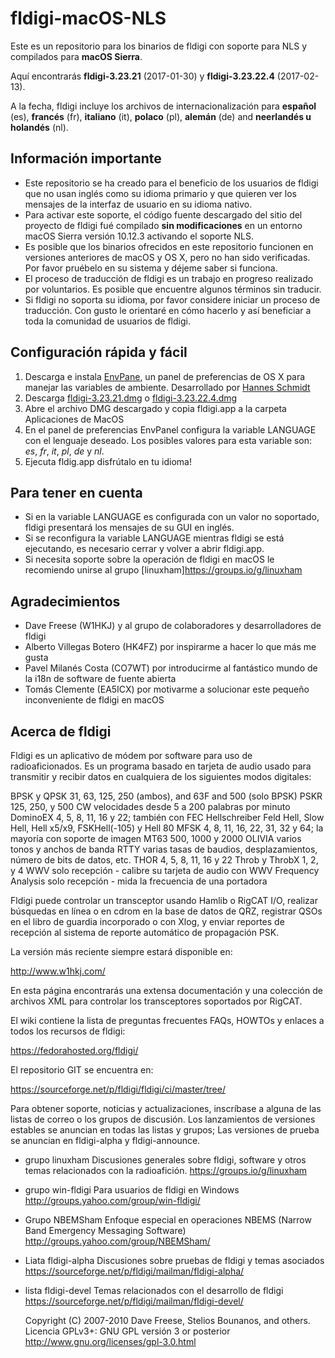 # fldigi-macOS-NLS

Este es un repositorio para los binarios de fldigi con soporte para NLS y compilados para **macOS Sierra**.

Aquí encontrarás **fldigi-3.23.21** (2017-01-30) y **fldigi-3.23.22.4** (2017-02-13).

A la fecha, fldigi incluye los archivos de internacionalización para **español** (es), **francés** (fr), **italiano** (it), **polaco** (pl), **alemán** (de) and **neerlandés u holandés** (nl).

## Información importante

* Este repositorio se ha creado para el beneficio de los usuarios de fldigi que no usan inglés como su idioma primario y que quieren ver los mensajes de la interfaz de usuario en su idioma nativo.
* Para activar este soporte, el código fuente descargado del sitio del proyecto de fldigi fué compilado **sin modificaciones** en un entorno macOS Sierra versión 10.12.3 activando el soporte NLS.
* Es posible que los binarios ofrecidos en este repositorio funcionen en versiones anteriores de macOS y OS X, pero no han sido verificadas. Por favor pruébelo en su sistema y déjeme saber si funciona.
* El proceso de traducción de fldigi es un trabajo en progreso realizado por voluntarios. Es posible que encuentre algunos términos sin traducir. 
* Si fldigi no soporta su idioma, por favor considere iniciar un proceso de traducción. Con gusto le orientaré en cómo hacerlo y así beneficiar a toda la comunidad de usuarios de fldigi.

## Configuración rápida y fácil

1. Descarga e instala [EnvPane](https://github.com/hschmidt/EnvPane), un panel de preferencias de OS X para manejar las variables de ambiente. Desarrollado por [Hannes Schmidt](https://diaryproducts.net/)
2. Descarga [fldigi-3.23.21.dmg](https://github.com/HK4QWC/fldigi-macOS-NLS/blob/master/fldigi-3.23.21.dmg) o [fldigi-3.23.22.4.dmg](https://github.com/HK4QWC/fldigi-macOS-NLS/blob/master/fldigi-3.23.22.4.dmg)
3. Abre el archivo DMG descargado y copia fldigi.app a la carpeta Aplicaciones de MacOS 
4. En el panel de preferencias EnvPanel configura la variable LANGUAGE con el lenguaje deseado. Los posibles valores para esta variable son: _es_, _fr_, _it_, _pl_, _de_ y _nl_.
5. Ejecuta fldig.app disfrútalo en tu idioma!

## Para tener en cuenta

* Si en la variable LANGUAGE es configurada con un valor no soportado, fldigi presentará los mensajes de su GUI en inglés.
* Si se reconfigura la variable LANGUAGE mientras fldigi se está ejecutando, es necesario cerrar y volver a abrir fldigi.app.
* Si necesita soporte sobre la operación de fldigi en macOS le recomiendo unirse al grupo [linuxham]https://groups.io/g/linuxham

## Agradecimientos

* Dave Freese (W1HKJ) y al grupo de colaboradores y desarrolladores de fldigi
* Alberto Villegas Botero (HK4FZ) por inspirarme a hacer lo que más me gusta 
* Pavel Milanés Costa (CO7WT) por introducirme al fantástico mundo de la i18n de software de fuente abierta
* Tomás Clemente (EA5ICX) por motivarme a solucionar este pequeño inconveniente de fldigi en macOS

## Acerca de fldigi

Fldigi es un aplicativo de módem por software para uso de radioaficionados. Es un programa basado en tarjeta de audio usado para transmitir y recibir datos en cualquiera de los siguientes modos digitales:

BPSK y QPSK          31, 63, 125, 250 (ambos), and 63F and 500 (solo BPSK)
PSKR                 125, 250, y 500
CW                   velocidades desde 5 a 200 palabras por minuto
DominoEX             4, 5, 8, 11, 16 y 22; también con FEC
Hellschreiber        Feld Hell, Slow Hell, Hell x5/x9, FSKHell(-105) y Hell 80
MFSK                 4, 8, 11, 16, 22, 31, 32 y 64; la mayoría con soporte de imagen
MT63                 500, 1000 y 2000
OLIVIA               varios tonos y anchos de banda
RTTY                 varias tasas de baudios, desplazamientos, número de bits de datos, etc.
THOR                 4, 5, 8, 11, 16 y 22
Throb y ThrobX       1, 2, y 4
WWV                  solo recepción - calibre su tarjeta de audio con WWV
Frequency Analysis   solo recepción - mida la frecuencia de una portadora

Fldigi puede controlar un transceptor usando Hamlib o RigCAT I/O, realizar búsquedas en línea o en cdrom en la base de datos de QRZ, registrar QSOs en el libro de guardia incorporado o con Xlog, y enviar reportes de recepción al sistema de reporte automático de propagación PSK.

La versión más reciente siempre estará disponible en:

  http://www.w1hkj.com/

En esta página encontrarás una extensa documentación y una colección de archivos XML para controlar los transceptores soportados por RigCAT.

El wiki contiene la lista de preguntas frecuentes FAQs, HOWTOs y enlaces a todos los recursos de fldigi:

  https://fedorahosted.org/fldigi/

El repositorio GIT se encuentra en:

  https://sourceforge.net/p/fldigi/fldigi/ci/master/tree/

Para obtener soporte, noticias y actualizaciones, inscríbase a alguna de las listas de correo o los grupos de discusión. Los lanzamientos de versiones estables se anuncian en todas las listas y grupos; Las versiones de prueba se anuncian en fldigi-alpha y fldigi-announce.

  * grupo linuxham
    Discusiones generales sobre fldigi, software y otros temas relacionados con la radioafición.
   https://groups.io/g/linuxham

  * grupo win-fldigi
    Para usuarios de fldigi en Windows
    http://groups.yahoo.com/group/win-fldigi/

  * Grupo NBEMSham
    Enfoque especial en operaciones NBEMS (Narrow Band Emergency Messaging Software)
    http://groups.yahoo.com/group/NBEMSham/

  * Liata fldigi-alpha 
    Discusiones sobre pruebas de fldigi y temas asociados
    https://sourceforge.net/p/fldigi/mailman/fldigi-alpha/

  * lista fldigi-devel
    Temas relacionados con el desarrollo de fldigi
    https://sourceforge.net/p/fldigi/mailman/fldigi-devel/
    
    Copyright (C) 2007-2010 Dave Freese, Stelios Bounanos, and others. Licencia GPLv3+: GNU GPL versión 3 or posterior http://www.gnu.org/licenses/gpl-3.0.html
